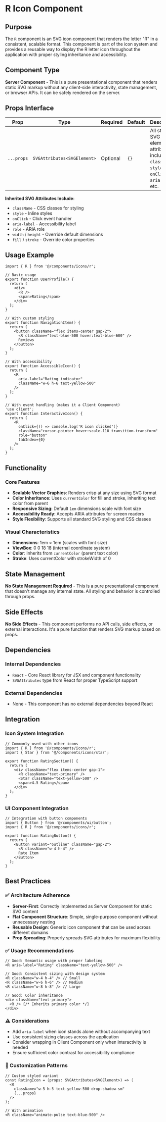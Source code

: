 # R Icon Component

## Purpose

The `R` component is an SVG icon component that renders the letter "R" in a consistent, scalable format. This component is part of the icon system and provides a reusable way to display the R letter icon throughout the application with proper styling inheritance and accessibility.

## Component Type

**Server Component** - This is a pure presentational component that renders static SVG markup without any client-side interactivity, state management, or browser APIs. It can be safely rendered on the server.

## Props Interface

| Prop | Type | Required | Default | Description |
|------|------|----------|---------|-------------|
| `...props` | `SVGAttributes<SVGElement>` | Optional | `{}` | All standard SVG element attributes including `className`, `style`, `onClick`, `aria-label`, etc. |

**Inherited SVG Attributes Include:**
- `className` - CSS classes for styling
- `style` - Inline styles
- `onClick` - Click event handler
- `aria-label` - Accessibility label
- `role` - ARIA role
- `width` / `height` - Override default dimensions
- `fill` / `stroke` - Override color properties

## Usage Example

```tsx
import { R } from '@/components/icons/r';

// Basic usage
export function UserProfile() {
  return (
    <div>
      <R />
      <span>Rating</span>
    </div>
  );
}

// With custom styling
export function NavigationItem() {
  return (
    <button className="flex items-center gap-2">
      <R className="text-blue-500 hover:text-blue-600" />
      Reviews
    </button>
  );
}

// With accessibility
export function AccessibleIcon() {
  return (
    <R 
      aria-label="Rating indicator"
      className="w-6 h-6 text-yellow-500"
    />
  );
}

// With event handling (makes it a Client Component)
'use client';
export function InteractiveIcon() {
  return (
    <R 
      onClick={() => console.log('R icon clicked')}
      className="cursor-pointer hover:scale-110 transition-transform"
      role="button"
      tabIndex={0}
    />
  );
}
```

## Functionality

### Core Features
- **Scalable Vector Graphics**: Renders crisp at any size using SVG format
- **Color Inheritance**: Uses `currentColor` for fill and stroke, inheriting text color from parent
- **Responsive Sizing**: Default `1em` dimensions scale with font size
- **Accessibility Ready**: Accepts ARIA attributes for screen readers
- **Style Flexibility**: Supports all standard SVG styling and CSS classes

### Visual Characteristics
- **Dimensions**: 1em × 1em (scales with font size)
- **ViewBox**: 0 0 18 18 (internal coordinate system)
- **Color**: Inherits from `currentColor` (parent text color)
- **Stroke**: Uses currentColor with strokeWidth of 0

## State Management

**No State Management Required** - This is a pure presentational component that doesn't manage any internal state. All styling and behavior is controlled through props.

## Side Effects

**No Side Effects** - This component performs no API calls, side effects, or external interactions. It's a pure function that renders SVG markup based on props.

## Dependencies

### Internal Dependencies
- `React` - Core React library for JSX and component functionality
- `SVGAttributes` type from React for proper TypeScript support

### External Dependencies
- None - This component has no external dependencies beyond React

## Integration

### Icon System Integration
```tsx
// Commonly used with other icons
import { R } from '@/components/icons/r';
import { Star } from '@/components/icons/star';

export function RatingSection() {
  return (
    <div className="flex items-center gap-1">
      <R className="text-primary" />
      <Star className="text-yellow-500" />
      <span>4.5 Rating</span>
    </div>
  );
}
```

### UI Component Integration
```tsx
// Integration with button components
import { Button } from '@/components/ui/button';
import { R } from '@/components/icons/r';

export function RatingButton() {
  return (
    <Button variant="outline" className="gap-2">
      <R className="w-4 h-4" />
      Rate Item
    </Button>
  );
}
```

## Best Practices

### ✅ Architecture Adherence
- **Server-First**: Correctly implemented as Server Component for static SVG content
- **Flat Component Structure**: Simple, single-purpose component without unnecessary nesting
- **Reusable Design**: Generic icon component that can be used across different domains
- **Prop Spreading**: Properly spreads SVG attributes for maximum flexibility

### ✅ Usage Recommendations
```tsx
// Good: Semantic usage with proper labeling
<R aria-label="Rating" className="text-yellow-500" />

// Good: Consistent sizing with design system
<R className="w-4 h-4" /> // Small
<R className="w-6 h-6" /> // Medium  
<R className="w-8 h-8" /> // Large

// Good: Color inheritance
<div className="text-primary">
  <R /> {/* Inherits primary color */}
</div>
```

### ⚠️ Considerations
- Add `aria-label` when icon stands alone without accompanying text
- Use consistent sizing classes across the application
- Consider wrapping in Client Component only when interactivity is needed
- Ensure sufficient color contrast for accessibility compliance

### 🔧 Customization Patterns
```tsx
// Custom styled variant
const RatingIcon = (props: SVGAttributes<SVGElement>) => (
  <R 
    className="w-5 h-5 text-yellow-500 drop-shadow-sm" 
    {...props} 
  />
);

// With animation
<R className="animate-pulse text-blue-500" />
```